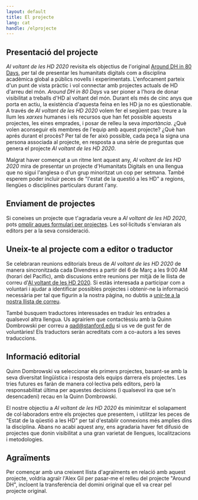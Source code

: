 ```yaml
---
layout: default
title: El projecte
lang: cat
handle: /elprojecte
---
```


## Presentació del projecte
*Al voltant de les HD 2020* revisita els objectius de l'original <a href="https://github.com/elotroalex/arounddh">Around DH in 80 Days</a>, per tal de presentar les humanitats digitals com a disciplina acadèmica global a públics novells i experimentats. L'enfocament parteix d'un punt de vista pràctic i vol connectar amb projectes actuals de HD d'arreu del món. *Around DH in 80 Days* va ser pioner a l'hora de donar visibilitat a treballs d'HD al voltant del món. Durant els més de cinc anys que porta en actiu, la existència d'aquesta feina en les HD ja no es qüestionable. A través de <em>Al voltant de les HD 2020</em> volem fer el següent pas: treure a la llum les <em>xarxes</em> humanes i els recursos que han fet possible aquests projectes, les eines emprades, i posar de relleu la seva <em>importància</em>. ¿Què volen aconseguir els membres de l'equip amb aquest projecte? ¿Què han aprés durant el procès? Per tal de fer això possible, cada peça la signa una persona associada al projecte, en resposta a una sèrie de preguntas que genera el projecte *Al voltant de les HD 2020*.

Malgrat haver començat a un ritme lent aquest any, *Al voltant de les HD 2020* mira de presentar un projecte d'Humanitats Digitals en una llengua que no sigui l'anglesa o d'un grup minoritzat un cop per setmana. També esperem poder incluir peces de "l'estat de la questió a les HD" a regions, llengües o disciplines particulars durant l'any.

## Enviament de projectes
Si coneixes un projecte que t'agradaria veure a *Al voltant de les HD 2020*, pots [omplir aques formulari per projectes](https://forms.gle/b6EeaCph2bBWREEx8). Les sol·licituds s'enviaran als editors per a la seva consideració.

## Uneix-te al projecte com a editor o traductor
Se celebraran reunions editorials breus de *Al voltant de les HD 2020* de manera sincronitzada cada Divendres a partir del 6 de Març a les 9:00 AM (horari del Pacífic), amb discusions entre reunions per mitjà de le llista de correu d'[Al voltant de les HD 2020](https://mailman.stanford.edu/mailman/listinfo/around-dh-2020). Si estàs interesada a participar com a voluntari i ajudar a identificar possibles projectes i obtenir-ne la informació necessària per tal que figurin a la nostra pàgina, no dubtis a [unir-te a la nostra llista de correu](https://mailman.stanford.edu/mailman/listinfo/around-dh-2020).

També busquem traductores interessades en traduir les entrades a qualsevol altra llengua. Us agrairíem que contactèssiu amb la  Quinn Dombrowski per correu a qad@stanford.edu si us ve de gust fer de voluntàries! Els traductors seràn acreditats com a co-autors a les seves traduccions.


## Informació editorial
Quinn Dombrowski va seleccionar els primers projectes, basant-se amb la seva diversitat lingüística i resposta dels equips darrera els projectes. Les tries futures es faràn de manera col·lectiva pels editors, però la responsabilitat última per aquestes decisions (i qualsevol ira que se'n desencadeni) recau en la Quinn Dombrowski. 

El nostre objectiu a *Al voltant de les HD 2020* és minimitzar el solapament de col·laboradors entre els projectes que presentem, i utilitzar les peces de "Estat de la qüestió a les HD" per tal d'establir connexions més amplies dins la disciplina. Abans no acabi aquest any, ens agradaria haver fet difusió de projectes que donin visibilitat a una gran varietat de llengues, localitzacions i metodologies.

## Agraïments
Per començar amb una creixent llista d'agraïments en relació amb aquest projecte, voldria agraïr l'Alex Gil per pasar-me el relleu del projecte "Around DH", incloent la transferència del domini original que ell va crear pel projecte original.
